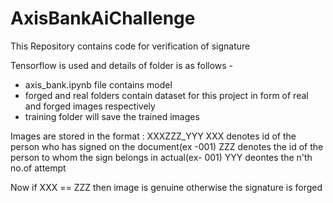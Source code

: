 # AxisBankAiChallenge
This Repository contains code for verification of signature


Tensorflow is used and details of folder is as follows -
* axis_bank.ipynb file contains model
* forged and real folders contain dataset for this project in form of real and forged images respectively
* training folder will save the trained images


Images are stored in the format : XXXZZZ_YYY
XXX denotes id of the person who has signed on the document(ex -001)
ZZZ denotes the id of the person to whom the sign belongs in actual(ex- 001)
YYY deontes the n'th no.of attempt


Now if XXX == ZZZ then image is genuine otherwise the signature is forged
